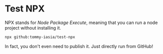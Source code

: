 # Test NPX

NPX stands for _Node Package Execute_, meaning that you can run a node project without installing it.

```
npx github:tommy-iasia/test-npx
```

In fact, you don't even need to publish it. Just directly run from GitHub!
